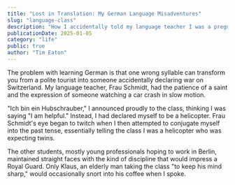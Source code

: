 ```yaml
---
title: "Lost in Translation: My German Language Misadventures"
slug: "language-class"
description: "How I accidentally told my language teacher I was a pregnant helicopter, and other linguistic failures"
publicationDate: 2025-01-05
category: "life"
public: true
author: "Tim Eaton"
---
```


The problem with learning German is that one wrong syllable can transform you from a polite tourist into someone accidentally declaring war on Switzerland. My language teacher, Frau Schmidt, had the patience of a saint and the expression of someone watching a car crash in slow motion.

"Ich bin ein Hubschrauber," I announced proudly to the class, thinking I was saying "I am helpful." Instead, I had declared myself to be a helicopter. Frau Schmidt's eye began to twitch when I then attempted to conjugate myself into the past tense, essentially telling the class I was a helicopter who was expecting twins.

The other students, mostly young professionals hoping to work in Berlin, maintained straight faces with the kind of discipline that would impress a Royal Guard. Only Klaus, an elderly man taking the class "to keep his mind sharp," would occasionally snort into his coffee when I spoke.

